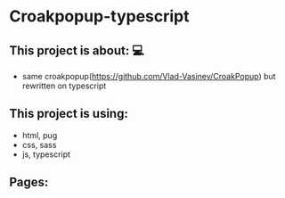 # Croakpopup-typescript

## This project is about: 💻
- same croakpopup(https://github.com/Vlad-Vasinev/CroakPopup) but rewritten on typescript

## This project is using:
- html, pug
- css, sass
- js, typescript

## Pages: